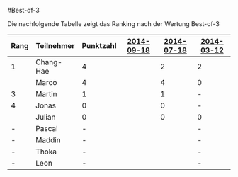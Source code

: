 #Best-of-3

Die nachfolgende Tabelle zeigt das Ranking nach der Wertung Best-of-3

Rang | Teilnehmer | Punktzahl | [2014-09-18](Challenges/2014-09-26.md) | [2014-07-18](Challenges/2014-07-18.md) | [2014-03-12](Challenges/2014-03-12.md) |
---- | ---------- | --------- | -------------------------------------- | -------------------------------------- | -------------------------------------- |
1    | Chang-Hae  | 4         |                                        | 2                                      | 2                                      |
     | Marco      | 4         |                                        | 4                                      | 0                                      |
3    | Martin     | 1         |                                        | 1                                      | -                                      |
4    | Jonas      | 0         |                                        | 0                                      | -                                      |
     | Julian     | 0         |                                        | 0                                      | 0                                      |
-    | Pascal     | -         |                                        |                                        | -                                      |
-    | Maddin     | -         |                                        |                                        | -                                      |
-    | Thoka      | -         |                                        |                                        | -                                      |
-    | Leon       | -         |                                        |                                        | -                                      |
